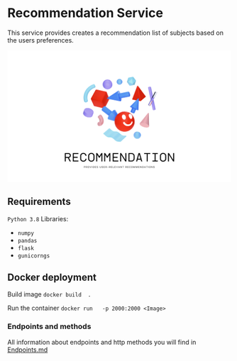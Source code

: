 # Recommendation Service

This service provides creates a recommendation list of subjects based on the users preferences.

![Poster Recommendation service](./public/poster.png)

## Requirements

`Python 3.8`
Libraries:

- `numpy`
- `pandas`
- `flask`
- `gunicorngs`

## Docker deployment

Build image `docker build  .`

Run the container `docker run   -p 2000:2000 <Image>`

### Endpoints and methods

All information about endpoints and http methods you will find in [Endpoints.md](docs/endpoints/recommendation.md)
